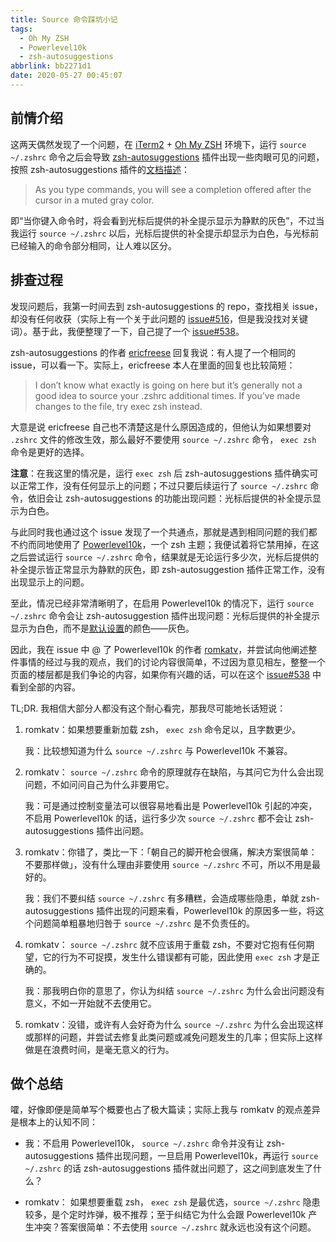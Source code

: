 ```yaml
---
title: Source 命令踩坑小记
tags:
  - Oh My ZSH
  - Powerlevel10k
  - zsh-autosuggestions
abbrlink: bb2271d1
date: 2020-05-27 00:45:07
---
```


## 前情介绍

这两天偶然发现了一个问题，在 [iTerm2][] + [Oh My ZSH][] 环境下，运行 `source ~/.zshrc` 命令之后会导致 [zsh-autosuggestions][] 插件出现一些肉眼可见的问题，按照 zsh-autosuggestions 插件的[文档描述][]：
> As you type commands, you will see a completion offered after the cursor in a muted gray color.

即“当你键入命令时，将会看到光标后提供的补全提示显示为静默的灰色”，不过当我运行 `source ~/.zshrc` 以后，光标后提供的补全提示却显示为白色，与光标前已经输入的命令部分相同，让人难以区分。

## 排查过程

发现问题后，我第一时间去到 zsh-autosuggestions 的 repo，查找相关 issue，却没有任何收获（实际上有一个关于此问题的 [issue#516][]，但是我没找对关键词）。基于此，我便整理了一下，自己提了一个 [issue#538][]。

zsh-autosuggestions 的作者 [ericfreese][] 回复我说：有人提了一个相同的 issue，可以看一下。实际上，ericfreese 本人在里面的回复也比较简短：
> I don’t know what exactly is going on here but it’s generally not a good idea to source your .zshrc additional times. If you’ve made changes to the file, try exec zsh instead.

大意是说 ericfreese 自己也不清楚这是什么原因造成的，但他认为如果想要对 `.zshrc` 文件的修改生效，那么最好不要使用 `source ~/.zshrc` 命令， `exec zsh` 命令是更好的选择。

**注意**：在我这里的情况是，运行 `exec zsh` 后 zsh-autosuggestions 插件确实可以正常工作，没有任何显示上的问题；不过只要后续运行了 `source ~/.zshrc` 命令，依旧会让 zsh-autosuggestions 的功能出现问题：光标后提供的补全提示显示为白色。

与此同时我也通过这个 issue 发现了一个共通点，那就是遇到相同问题的我们都不约而同地使用了 [Powerlevel10k][]，一个 zsh 主题；我便试着将它禁用掉，在这之后尝试运行 `source ~/.zshrc` 命令，结果就是无论运行多少次，光标后提供的补全提示皆正常显示为静默的灰色，即 zsh-autosuggestion 插件正常工作，没有出现显示上的问题。

至此，情况已经非常清晰明了，在启用 Powerlevel10k 的情况下，运行 `source ~/.zshrc` 命令会让 zsh-autosuggestion 插件出现问题：光标后提供的补全提示显示为白色，而不是[默认设置][]的颜色——灰色。

因此，我在 issue 中 @ 了 Powerlevel10k 的作者 [romkatv][]，并尝试向他阐述整件事情的经过与我的观点，我们的讨论内容很简单，不过因为意见相左，整整一个页面的楼层都是我们争论的内容，如果你有兴趣的话，可以在这个 [issue#538][] 中看到全部的内容。

TL;DR. 我相信大部分人都没有这个耐心看完，那我尽可能地长话短说：

  1. romkatv：如果想要重新加载 zsh， `exec zsh` 命令足以，且字数更少。

     我：比较想知道为什么 `source ~/.zshrc` 与 Powerlevel10k 不兼容。

  2. romkatv： `source ~/.zshrc` 命令的原理就存在缺陷，与其问它为什么会出现问题，不如问问自己为什么非要用它。

     我：可是通过控制变量法可以很容易地看出是 Powerlevel10k 引起的冲突，不启用 Powerlevel10k 的话，运行多少次 `source ~/.zshrc` 都不会让 zsh-autosuggestions 插件出问题。

  3. romkatv：你错了，类比一下：「朝自己的脚开枪会很痛，解决方案很简单：不要那样做」，没有什么理由非要使用 `source ~/.zshrc` 不可，所以不用是最好的。

     我：我们不要纠结 `source ~/.zshrc` 有多糟糕，会造成哪些隐患，单就 zsh-autosuggestions 插件出现的问题来看，Powerlevel10k 的原因多一些，将这个问题简单粗暴地归咎于 `source ~/.zshrc` 是不负责任的。

  4. romkatv： `source ~/.zshrc` 就不应该用于重载 zsh，不要对它抱有任何期望，它的行为不可捉摸，发生什么错误都有可能，因此使用 `exec zsh` 才是正确的。

     我：那我明白你的意思了，你认为纠结 `source ~/.zshrc` 为什么会出问题没有意义，不如一开始就不去使用它。

  5. romkatv：没错，或许有人会好奇为什么 `source ~/.zshrc` 为什么会出现这样或那样的问题，并尝试去修复此类问题或减免问题发生的几率；但实际上这样做是在浪费时间，是毫无意义的行为。

## 做个总结

嚯，好像即便是简单写个概要也占了极大篇读；实际上我与 romkatv 的观点差异是根本上的认知不同：
  - 我：不启用 Powerlevel10k， `source ~/.zshrc` 命令并没有让 zsh-autosuggestions 插件出现问题，一旦启用 Powerlevel10k，再运行 `source ~/.zshrc` 的话 zsh-autosuggestions 插件就出问题了，这之间到底发生了什么？

  - romkatv： 如果想要重载 zsh， `exec zsh` 是最优选，`source ~/.zshrc` 隐患较多，是个定时炸弹，极不推荐；至于纠结它为什么会跟 Powerlevel10k 产生冲突？答案很简单：不去使用 `source ~/.zshrc` 就永远也没有这个问题。

[Oh My ZSH]: <https://github.com/ohmyzsh/ohmyzsh> "Oh My ZSH 的 repository"

[Powerlevel10k]: <https://github.com/romkatv/powerlevel10k> "Powerlevel10k 的 repository"

[ericfreese]: <https://github.com/ericfreese> "ericfreese 的 GitHub 主页"

[iTerm2]: <https://github.com/gnachman/iTerm2> "iTerm2 的 repository"

[issue#516]: <https://github.com/zsh-users/zsh-autosuggestions/issues/516> "ZSH_AUTOSUGGEST_HIGHLIGHT_STYLE changes after source"

[issue#538]: <https://github.com/zsh-users/zsh-autosuggestions/issues/538> "The color of the automatic prompt is incorrect"

[romkatv]: <https://github.com/romkatv> "romkatv 的 GitHub 主页"

[zsh-autosuggestions]: <https://github.com/zsh-users/zsh-autosuggestions> "zsh-autosuggestions 的 repository"

[默认设置]: <https://github.com/zsh-users/zsh-autosuggestions/blob/0d3bbaf8e6eee660190a4bb1158a60ea6d39374c/src/config.zsh#L10> "高亮显示建议时使用的默认颜色在这里定义"

[文档描述]: <https://github.com/zsh-users/zsh-autosuggestions#usage> "zsh-autosuggestions 功能说明部分的文档"